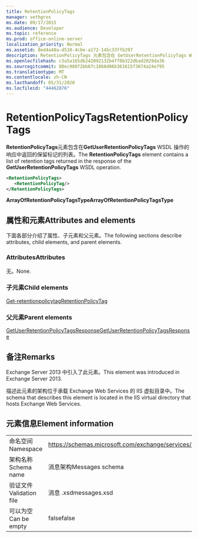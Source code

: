 ```yaml
---
title: RetentionPolicyTags
manager: sethgros
ms.date: 09/17/2015
ms.audience: Developer
ms.topic: reference
ms.prod: office-online-server
localization_priority: Normal
ms.assetid: 8ed4a48a-d510-4cbe-a172-145c33ffb297
description: RetentionPolicyTags 元素包含在 GetUserRetentionPolicyTags WSDL 操作的响应中返回的保留标记的列表。
ms.openlocfilehash: c3a5a165db242092132b4ff0b322dbad2029da36
ms.sourcegitcommit: 88ec988f2bb67c1866d06b361615f3674a24e795
ms.translationtype: MT
ms.contentlocale: zh-CN
ms.lasthandoff: 05/31/2020
ms.locfileid: "44462876"
---
```

# <a name="retentionpolicytags"></a><span data-ttu-id="6e5aa-103">RetentionPolicyTags</span><span class="sxs-lookup"><span data-stu-id="6e5aa-103">RetentionPolicyTags</span></span>

<span data-ttu-id="6e5aa-104">**RetentionPolicyTags**元素包含在**GetUserRetentionPolicyTags** WSDL 操作的响应中返回的保留标记的列表。</span><span class="sxs-lookup"><span data-stu-id="6e5aa-104">The **RetentionPolicyTags** element contains a list of retention tags returned in the response of the **GetUserRetentionPolicyTags** WSDL operation.</span></span> 
  
```XML
<RetentionPolicyTags>
   <RetentionPolicyTag/>
</RetentionPolicyTags>
```

 <span data-ttu-id="6e5aa-105">**ArrayOfRetentionPolicyTagsType**</span><span class="sxs-lookup"><span data-stu-id="6e5aa-105">**ArrayOfRetentionPolicyTagsType**</span></span>
## <a name="attributes-and-elements"></a><span data-ttu-id="6e5aa-106">属性和元素</span><span class="sxs-lookup"><span data-stu-id="6e5aa-106">Attributes and elements</span></span>

<span data-ttu-id="6e5aa-107">下面各部分介绍了属性、子元素和父元素。</span><span class="sxs-lookup"><span data-stu-id="6e5aa-107">The following sections describe attributes, child elements, and parent elements.</span></span>
  
### <a name="attributes"></a><span data-ttu-id="6e5aa-108">Attributes</span><span class="sxs-lookup"><span data-stu-id="6e5aa-108">Attributes</span></span>

<span data-ttu-id="6e5aa-109">无。</span><span class="sxs-lookup"><span data-stu-id="6e5aa-109">None.</span></span>
  
### <a name="child-elements"></a><span data-ttu-id="6e5aa-110">子元素</span><span class="sxs-lookup"><span data-stu-id="6e5aa-110">Child elements</span></span>

[<span data-ttu-id="6e5aa-111">Get-retentionpolicytag</span><span class="sxs-lookup"><span data-stu-id="6e5aa-111">RetentionPolicyTag</span></span>](retentionpolicytag.md)
  
### <a name="parent-elements"></a><span data-ttu-id="6e5aa-112">父元素</span><span class="sxs-lookup"><span data-stu-id="6e5aa-112">Parent elements</span></span>

[<span data-ttu-id="6e5aa-113">GetUserRetentionPolicyTagsResponse</span><span class="sxs-lookup"><span data-stu-id="6e5aa-113">GetUserRetentionPolicyTagsResponse</span></span>](getuserretentionpolicytagsresponse.md)
  
## <a name="remarks"></a><span data-ttu-id="6e5aa-114">备注</span><span class="sxs-lookup"><span data-stu-id="6e5aa-114">Remarks</span></span>

<span data-ttu-id="6e5aa-115">Exchange Server 2013 中引入了此元素。</span><span class="sxs-lookup"><span data-stu-id="6e5aa-115">This element was introduced in Exchange Server 2013.</span></span>
  
<span data-ttu-id="6e5aa-116">描述此元素的架构位于承载 Exchange Web Services 的 IIS 虚拟目录中。</span><span class="sxs-lookup"><span data-stu-id="6e5aa-116">The schema that describes this element is located in the IIS virtual directory that hosts Exchange Web Services.</span></span>
  
## <a name="element-information"></a><span data-ttu-id="6e5aa-117">元素信息</span><span class="sxs-lookup"><span data-stu-id="6e5aa-117">Element information</span></span>

|||
|:-----|:-----|
|<span data-ttu-id="6e5aa-118">命名空间</span><span class="sxs-lookup"><span data-stu-id="6e5aa-118">Namespace</span></span>  <br/> |https://schemas.microsoft.com/exchange/services/2006/messages  <br/> |
|<span data-ttu-id="6e5aa-119">架构名称</span><span class="sxs-lookup"><span data-stu-id="6e5aa-119">Schema name</span></span>  <br/> |<span data-ttu-id="6e5aa-120">消息架构</span><span class="sxs-lookup"><span data-stu-id="6e5aa-120">Messages schema</span></span>  <br/> |
|<span data-ttu-id="6e5aa-121">验证文件</span><span class="sxs-lookup"><span data-stu-id="6e5aa-121">Validation file</span></span>  <br/> |<span data-ttu-id="6e5aa-122">消息 .xsd</span><span class="sxs-lookup"><span data-stu-id="6e5aa-122">messages.xsd</span></span>  <br/> |
|<span data-ttu-id="6e5aa-123">可以为空</span><span class="sxs-lookup"><span data-stu-id="6e5aa-123">Can be empty</span></span>  <br/> |<span data-ttu-id="6e5aa-124">false</span><span class="sxs-lookup"><span data-stu-id="6e5aa-124">false</span></span>  <br/> |
   

